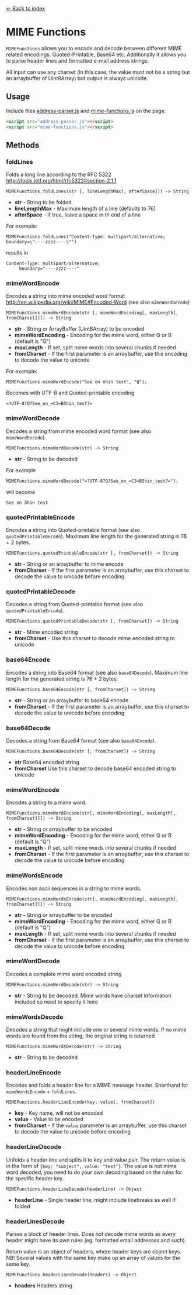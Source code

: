 [← Back to index](../README.md#index)

# MIME Functions

`MIMEFunctions` allows you to encode and decode between different MIME related
encodings. Quoted-Printable, Base64 etc. Additionally it allows you to
parse header lines and formatted e-mail address strings.

All input can use any charset (in this case, the value must not be a string but an arraybuffer of Uint8Array) but output is always unicode.

## Usage

Include files [address-parser.js](mime-functions/address-parser.js) and [mime-functions.js](mime-functions/mime-functions.js) on the page.

```html
<script src="address-parser.js"></script>
<script src="mime-functions.js"></script>
```

## Methods

### foldLines

Folds a long line according to the RFC 5322 <http://tools.ietf.org/html/rfc5322#section-2.1.1>

    MIMEFunctions.foldLines(str [, lineLengthMax[, afterSpace]]) -> String
    
  * **str** - String to be folded
  * **lineLengthMax** - Maximum length of a line (defaults to 76)
  * **afterSpace** - If true, leave a space in th end of a line
 
For example:

    MIMEFunctions.foldLines("Content-Type: multipart/alternative; boundary=\"----zzzz----\"")

results in

    Content-Type: multipart/alternative;
         boundary="----zzzz----"

### mimeWordEncode

Encodes a string into mime encoded word format <http://en.wikipedia.org/wiki/MIME#Encoded-Word>  (see also `mimeWordDecode`)

    MIMEFunctions.mimeWordEncode(str [, mimeWordEncoding[, maxLength[, fromCharset]]]) -> String

  * **str** - String or ArrayBuffer (Uint8Array) to be encoded
  * **mimeWordEncoding** - Encoding for the mime word, either Q or B (default is "Q")
  * **maxLength** - If set, split mime words into several chunks if needed
  * **fromCharset** - If the first parameter is an arraybuffer, use this encoding to decode the value to unicode
  
For example:

    MIMEFunctions.mimeWordEncode("See on õhin test", "Q");

Becomes with UTF-8 and Quoted-printable encoding

    =?UTF-8?Q?See_on_=C3=B5hin_test?=
    
### mimeWordDecode

Decodes a string from mime encoded word format (see also `mimeWordEncode`)

    MIMEFunctions.mimeWordDecode(str) -> String
    
  * **str** - String to be decoded

For example

    MIMEFunctions.mimeWordDecode("=?UTF-8?Q?See_on_=C3=B5hin_test?=");

will become

    See on õhin test

### quotedPrintableEncode

Encodes a string into Quoted-printable format (see also `quotedPrintableDecode`). Maximum line
length for the generated string is 76 + 2 bytes.

    MIMEFunctions.quotedPrintableEncode(str [, fromCharset]) -> String
    
  * **str** - String or an arraybuffer to mime encode
  * **fromCharset** - If the first parameter is an arraybuffer, use this charset to decode the value to unicode before encoding

### quotedPrintableDecode

Decodes a string from Quoted-printable format  (see also `quotedPrintableEncode`).

    MIMEFunctions.quotedPrintableDecode(str [, fromCharset]) -> String
    
  * **str** - Mime encoded string
  * **fromCharset** - Use this charset to decode mime encoded string to unicode
  
### base64Encode

Encodes a string into Base64 format (see also `base64Decode`). Maximum line
length for the generated string is 76 + 2 bytes.

    MIMEFunctions.base64Encode(str [, fromCharset]) -> String
    
  * **str** - String or an arraybuffer to base64 encode
  * **fromCharset** - If the first parameter is an arraybuffer, use this charset to decode the value to unicode before encoding

### base64Decode

Decodes a string from Base64 format  (see also `base64Encode`).

    MIMEFunctions.base64Decode(str [, fromCharset]) -> String
    
  * **str** Base64 encoded string
  * **fromCharset** Use this charset to decode base64 encoded string to unicode

### mimeWordEncode

Encodes a string to a mime word.

    MIMEFunctions.mimeWordEncode(str[, mimeWordEncoding[, maxLength[, fromCharset]]]) -> String

  * **str** - String or arraybuffer to be encoded
  * **mimeWordEncoding** - Encoding for the mime word, either Q or B (default is "Q")
  * **maxLength** - If set, split mime words into several chunks if needed
  * **fromCharset** - If the first parameter is an arraybuffer, use this charset to decode the value to unicode before encoding

### mimeWordsEncode

Encodes non ascii sequences in a string to mime words.

    MIMEFunctions.mimeWordsEncode(str[, mimeWordEncoding[, maxLength[, fromCharset]]]) -> String

  * **str** - String or arraybuffer to be encoded
  * **mimeWordEncoding** - Encoding for the mime word, either Q or B (default is "Q")
  * **maxLength** - If set, split mime words into several chunks if needed
  * **fromCharset** - If the first parameter is an arraybuffer, use this charset to decode the value to unicode before encoding

### mimeWordDecode

Decodes a complete mime word encoded string

    MIMEFunctions.mimeWordDecode(str) -> String

  * **str** - String to be decoded. Mime words have charset information included so need to specify it here

### mimeWordsDecode

Decodes a string that might include one or several mime words. If no mime words are found from the string, the original string is returned

    MIMEFunctions.mimeWordsDecode(str) -> String

  * **str** - String to be decoded

### headerLineEncode

Encodes and folds a header line for a MIME message header. Shorthand for `mimeWordsEncode` + `foldLines`.

    MIMEFunctions.headerLineEncode(key, value[, fromCharset])

  * **key** - Key name, will not be encoded
  * **value** - Value to be encoded
  * **fromCharset** - If the `value` parameter is an arraybuffer, use this charset to decode the value to unicode before encoding

### headerLineDecode

Unfolds a header line and splits it to key and value pair. The return value is in the form of `{key: "subject", value: "test"}`. The value is not mime word decoded, you need to do your own decoding based on the rules for the specific header key. 

    MIMEFunctions.headerLineDecode(headerLine) -> Object

  * **headerLine** - Single header line, might include linebreaks as well if folded

### headerLinesDecode

Parses a block of header lines. Does not decode mime words as every header 
might have its own rules (eg. formatted email addresses and such).

Return value is an object of headers, where header keys are object keys. NB! Several values with the same key make up an array of values for the same key.

    MIMEFunctions.headerLinesDecode(headers) -> Object

  * **headers** Headers string

  